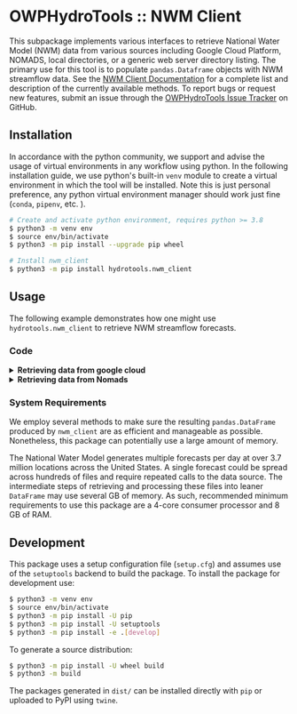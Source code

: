# OWPHydroTools :: NWM Client

This subpackage implements various interfaces to retrieve National Water Model (NWM) data from various sources including Google Cloud Platform, NOMADS, local directories, or a generic web server directory listing. The primary use for this tool is to populate `pandas.Dataframe` objects with NWM streamflow data. See the [NWM Client Documentation](https://noaa-owp.github.io/hydrotools/hydrotools.nwm_client.html) for a complete list and description of the currently available methods. To report bugs or request new features, submit an issue through the [OWPHydroTools Issue Tracker](https://github.com/NOAA-OWP/hydrotools/issues) on GitHub.

## Installation

In accordance with the python community, we support and advise the usage of virtual
environments in any workflow using python. In the following installation guide, we
use python's built-in `venv` module to create a virtual environment in which the
tool will be installed. Note this is just personal preference, any python virtual
environment manager should work just fine (`conda`, `pipenv`, etc. ).

```bash
# Create and activate python environment, requires python >= 3.8
$ python3 -m venv env
$ source env/bin/activate
$ python3 -m pip install --upgrade pip wheel

# Install nwm_client
$ python3 -m pip install hydrotools.nwm_client
```

## Usage

The following example demonstrates how one might use `hydrotools.nwm_client` to retrieve NWM streamflow forecasts.

### Code

<details><summary><b>Retrieving data from google cloud</b></summary>

```python
# Import the nwm Client
from hydrotools.nwm_client import gcp as nwm
import pandas as pd

# Instantiate model data service
model_data_service = nwm.NWMDataService()

# Retrieve forecast data
#  By default, only retrieves data at USGS gaging sites in
#  CONUS that are used for model assimilation
forecast_data = model_data_service.get(
    configuration = "short_range",
    reference_time = "20210101T01Z"
    )

# Look at the data
print(forecast_data.info(memory_usage='deep'))
print(forecast_data[['value_time', 'value']].head())
```
### Example output
```console
<class 'pandas.core.frame.DataFrame'>
RangeIndex: 137628 entries, 0 to 137627
Data columns (total 8 columns):
 #   Column            Non-Null Count   Dtype
---  ------            --------------   -----
 0   reference_time    137628 non-null  datetime64[ns]
 1   value_time        137628 non-null  datetime64[ns]
 2   nwm_feature_id    137628 non-null  int64
 3   value             137628 non-null  float32
 4   usgs_site_code    137628 non-null  category
 5   configuration     137628 non-null  category
 6   measurement_unit  137628 non-null  category
 7   variable_name     137628 non-null  category
dtypes: category(4), datetime64[ns](2), float32(1), int64(1)
memory usage: 5.1 MB
None
           value_time  value
0 2021-01-01 02:00:00   5.29
1 2021-01-01 03:00:00   5.25
2 2021-01-01 04:00:00   5.20
3 2021-01-01 05:00:00   5.12
4 2021-01-01 06:00:00   5.03
```

</details>

<details><summary><b>Retrieving data from Nomads</b></summary>

```python
# Import the nwm Client
from hydrotools.nwm_client import http as nwm
import pandas as pd

# Path to server (NOMADS in this case)
server = "https://nomads.ncep.noaa.gov/pub/data/nccf/com/nwm/prod/"

# Instantiate model data service
model_data_service = nwm.NWMDataService(server)

# Set reference time
yesterday = pd.Timestamp.utcnow() - pd.Timedelta("1D")
reference_time = yesterday.strftime("%Y%m%dT%-HZ")

# Retrieve forecast data
#  By default, only retrieves data at USGS gaging sites in
#  CONUS that are used for model assimilation
forecast_data = model_data_service.get(
    configuration = "short_range",
    reference_time = reference_time
    )

# Look at the data
print(forecast_data.info(memory_usage='deep'))
print(forecast_data[['value_time', 'value']].head())
```
### Example output
```console
<class 'pandas.core.frame.DataFrame'>
RangeIndex: 137628 entries, 0 to 137627
Data columns (total 8 columns):
 #   Column            Non-Null Count   Dtype         
---  ------            --------------   -----         
 0   reference_time    137628 non-null  datetime64[ns]
 1   value_time        137628 non-null  datetime64[ns]
 2   nwm_feature_id    137628 non-null  int64         
 3   value             137628 non-null  float32       
 4   usgs_site_code    137628 non-null  category      
 5   configuration     137628 non-null  category      
 6   measurement_unit  137628 non-null  category      
 7   variable_name     137628 non-null  category      
dtypes: category(4), datetime64[ns](2), float32(1), int64(1)
memory usage: 5.1 MB
None
           value_time  value
0 2021-01-01 02:00:00   5.29
1 2021-01-01 03:00:00   5.25
2 2021-01-01 04:00:00   5.20
3 2021-01-01 05:00:00   5.12
4 2021-01-01 06:00:00   5.03
```

</details>

### System Requirements
We employ several methods to make sure the resulting `pandas.DataFrame` produced by `nwm_client` are as efficient and manageable as possible. Nonetheless, this package can potentially use a large amount of memory.

The National Water Model generates multiple forecasts per day at over 3.7 million locations across the United States. A single forecast could be spread across hundreds of files and require repeated calls to the data source. The intermediate steps of retrieving and processing these files into leaner `DataFrame` may use several GB of memory. As such, recommended minimum requirements to use this package are a 4-core consumer processor and 8 GB of RAM.

## Development

This package uses a setup configuration file (`setup.cfg`) and assumes use of the `setuptools` backend to build the package. To install the package for development use:
```bash
$ python3 -m venv env
$ source env/bin/activate
$ python3 -m pip install -U pip
$ python3 -m pip install -U setuptools
$ python3 -m pip install -e .[develop]
```

To generate a source distribution:
```bash
$ python3 -m pip install -U wheel build
$ python3 -m build
```

The packages generated in `dist/` can be installed directly with `pip` or uploaded to PyPI using `twine`.
